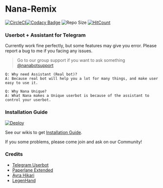 # Nana-Remix

[![CircleCI](https://circleci.com/gh/pokurt/Nana-Remix.svg?style=svg)](https://circleci.com/gh/pokurt/Nana-Remix)[![Codacy Badge](https://app.codacy.com/project/badge/Grade/60a0afaac7e74c309b4b21178b7338cf)](https://www.codacy.com/manual/AmaanAhmed/Nana-Bot?utm_source=github.com&amp;utm_medium=referral&amp;utm_content=pokurt/Nana-Bot&amp;utm_campaign=Badge_Grade) ![Repo Size](https://img.shields.io/github/repo-size/pokurt/Nana-Remix) [![HitCount](http://hits.dwyl.com/pokurt/Nana-Remix.svg)](http://hits.dwyl.com/pokurt/Nana-Remix)

### Userbot + Assistant for Telegram

Currently work fine perfectly, but some features may give you error. Please report a bug to me if you facing any issues.
> Go to our group support if you want to ask something [@nanabotsupport](https://t.me/nanabotsupport)

```
Q: Why need Assistant (Real bot)?
A: Because real bot will help you a lot for many things, and make user easy to use it.

Q: Why Nana Unique?
A: What Nana makes a Unique userbot is because of the assistant to control your userbot.
```

### Installation Guide

[![Deploy](https://www.herokucdn.com/deploy/button.svg)](https://heroku.com/deploy?template=https://github.com/pokurt/Nana-Remix)

See our wikis to get [Installation Guide](https://aman-a.gitbook.io/nana-remix).

If you some problems, please come join and ask on our Community!

### Credits

- [Telegram Userbot](https://github.com/RaphielGang/Telegram-UserBot)
- [Paperlane Extended](https://github.com/AvinashReddy3108/PaperplaneExtended)
- [Ayra Hikari](https://github.com/AyraHikari)
- [LegenHand](https://github.com/legenhand)